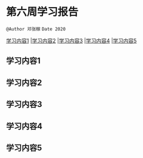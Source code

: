# 第六周学习报告
`@Author 邓张稼`
`Date 2020`

[学习内容1](#1) |[学习内容2](#2) |[学习内容3](#3) |[学习内容4](#4) |[学习内容5](#5)

## <a id='1'>学习内容1</a>


## <a id='2'>学习内容2</a>


## <a id='3'>学习内容3</a>


## <a id='4'>学习内容4</a>


## <a id='5'>学习内容5</a>
